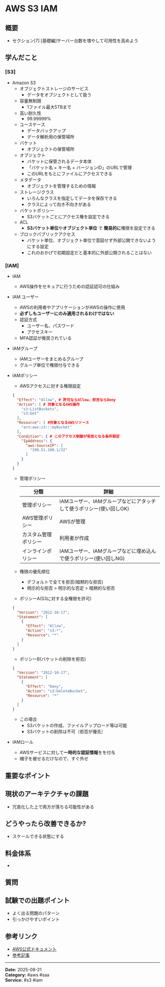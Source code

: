# AWS S3 IAM

## 概要

- セクション[7] [基礎編]サーバー台数を増やして可用性を高めよう

## 学んだこと

### [S3]

- Amazon S3
  - オブジェクトストレージのサービス
    - データをオブジェクトとして扱う
  - 容量無制限
    - 1ファイル最大5TBまで
  - 高い耐久性
    - 99.99999%
  - ユースケース
    - データバックアップ
    - データ解析用の保管場所
  - バケット
    - オブジェクトの保管場所
  - オブジェクト
    - バケットに保管されるデータ本体
    - 「バケット名 + キー名 + バージョンID」のURLで管理
    - このURLをもとにファイルにアクセスできる
  - メタデータ
    - オブジェクトを管理するための情報
  - ストレージクラス
    - いろんなクラスを指定してデータを保存できる
    - クラスによって向き不向きがある
  - バケットポリシー
    - S3バケットごとにアクセス権を設定できる
  - ACL
    - **S3バケット単位**や**オブジェクト単位** で **簡易的に**権限を設定できる
  - ブロックパブリックアクセス
    - バケット単位、オブジェクト単位で意図せず外部公開できないようにする設定
    - これのおかげで初期設定だと基本的に外部公開されることはない

### [IAM]

- IAM
  - AWS操作をセキュアに行うための認証認可の仕組み
- IAM ユーザー
  - AWSの利用者やアプリケーションがAWSの操作に使用
  - **必ずしもユーザーにのみ適用されるわけではない**
  - 認証方式
    - ユーザー名、パスワード
    - アクセスキー
  - MFA認証が推奨されている
- IAMグループ
  - IAMユーザーをまとめるグループ
  - グループ単位で権限付与できる
- IAMポリシー
  - AWSアクセスに対する権限設定

  ```json
  {
    "Effect": "Allow", # 許可ならAllow、拒否ならDeny
    "Action": [ # 対象となるAWS操作
      "s3:ListBuckets",
      "s3:Get"
    ],
    "Resource": [ #対象となるAWSリソース
      "arn:aws:s3:::myBucket"
    ],
    "Condition": { # このアクセス制御が有効となる条件設定
      "IpAddress": {
        "aws:SourceIP": [
          "198.51.100.1/32"
        ]
      }
    }
  }
  ```

  - 管理ポリシー

    |分類|詳細|
    |--|--|
    |管理ポリシー|IAMユーザー、IAMグループなどにアタッチして使うポリシー(使い回しOK)|
    |AWS管理ポリシー|AWSが管理|
    |カスタム管理ポリシー|利用者が作成|
    |インラインポリシー|IAMユーザー、IAMグループなどに埋め込んで使うポリシー(使い回しNG)|

  - 権限の優先順位
    - デフォルトで全てを拒否(暗黙的な拒否)
    - 明示的な拒否 > 明示的な否定 > 暗黙的な拒否

  - ポリシーA(S3に対する全権限を許可)

  ```json
  {
    "Version": "2012-10-17",
    "Statement": [
      {
        "Effect": "Allow",
        "Action": "s3:*",
        "Resource": "*"
      }
    ]
  }
  ```

  - ポリシーB(バケットの削除を拒否)

  ```json
  {
    "Version": "2012-10-17",
    "Statement": [
      {
        "Effect": "Deny",
        "Action": "s3:DeleteBucket",
        "Resource": "*"
      }
    ]
  }
  ```

  - この場合
    - S3バケットの作成、ファイルアップロード等は可能
    - S3バケットの削除は不可（拒否が優先）
- IAMロール
  - AWSサービスに対して**一時的な認証情報**をを付与
  - 帽子を被せるだけなので、すぐ外せ


## 重要なポイント

## 現状のアーキテクチャの課題

- 冗長化した上で両方が落ちる可能性がある

## どうやったら改善できるか?

- スケールできる状態にする

## 料金体系

- 

## 質問

## 試験での出題ポイント

- よく出る問題のパターン
- 引っかけやすいポイント

## 参考リンク

- [AWS公式ドキュメント](URL)
- [参考記事](URL)

---
**Date:** 2025-08-21  
**Category:** #aws #saa  
**Service:** #s3 #iam
